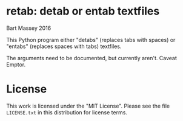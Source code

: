 # retab: detab or entab textfiles
Bart Massey 2016

This Python program either "detabs" (replaces tabs with
spaces) or "entabs" (replaces spaces with tabs) textfiles.

The arguments need to be documented, but currently
aren't. Caveat Emptor.

# License

This work is licensed under the "MIT License". Please see the file
`LICENSE.txt` in this distribution for license terms.
